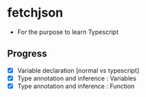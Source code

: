 # fetchjson
- For the purpose to learn Typescript

## Progress
- [x] Variable declaration [normal vs typescript]
- [x] Type annotation and inference : Variables
- [x] Type annotation and inference : Function